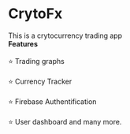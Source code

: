 # CrytoFx
This is a crytocurrency trading app
<br>
<b>Features</b><br><br>
⭐ Trading graphs<br><br>
⭐ Currency Tracker<br><br>
⭐ Firebase Authentification<br><br> 
⭐ User dashboard and many more.

